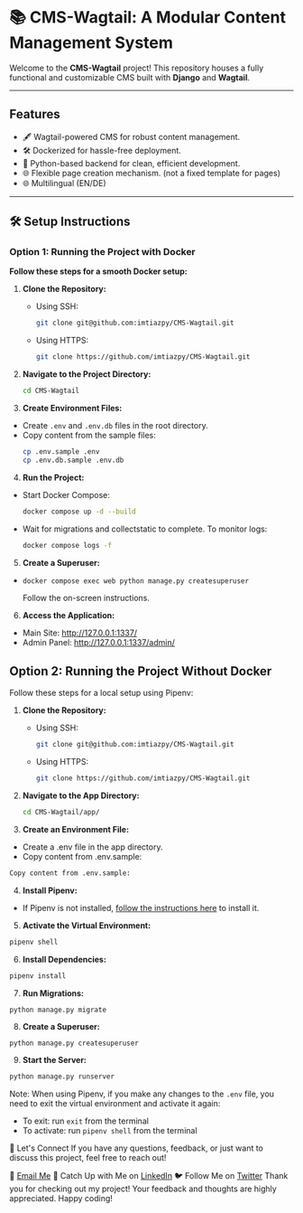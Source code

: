 # 📚 CMS-Wagtail: A Modular Content Management System  

Welcome to the **CMS-Wagtail** project! This repository houses a fully functional and customizable CMS built with **Django** and **Wagtail**.

---

## Features
- 🖋️ Wagtail-powered CMS for robust content management.
- 🛠️ Dockerized for hassle-free deployment.
- 🐍 Python-based backend for clean, efficient development.
- 🌐 Flexible page creation mechanism. (not a fixed template for pages)
- 🌐 Multilingual (EN/DE)

---

## 🛠️ Setup Instructions

### Option 1: Running the Project with Docker
**Follow these steps for a smooth Docker setup:**

1. **Clone the Repository:**
   - Using SSH:
     ```bash
     git clone git@github.com:imtiazpy/CMS-Wagtail.git
     ```
   - Using HTTPS:
     ```bash
     git clone https://github.com/imtiazpy/CMS-Wagtail.git
     ```

2. **Navigate to the Project Directory:**
   ```bash
   cd CMS-Wagtail
   ```

3. **Create Environment Files:**
  - Create `.env` and `.env.db` files in the root directory.
  - Copy content from the sample files:
    ```bash
    cp .env.sample .env
    cp .env.db.sample .env.db
    ```

4. **Run the Project:**
  - Start Docker Compose:
    ```bash
    docker compose up -d --build
    ```
  - Wait for migrations and collectstatic to complete. To monitor logs:
    ```bash
    docker compose logs -f
    ```

5. **Create a Superuser:**
  - ```bash
    docker compose exec web python manage.py createsuperuser
    ```
    Follow the on-screen instructions.

6. **Access the Application:**
  - Main Site: http://127.0.0.1:1337/
  - Admin Panel: http://127.0.0.1:1337/admin/




## Option 2: Running the Project Without Docker  

Follow these steps for a local setup using Pipenv:

1. **Clone the Repository:**
   - Using SSH:
     ```bash
     git clone git@github.com:imtiazpy/CMS-Wagtail.git
     ```
   - Using HTTPS:
     ```bash
     git clone https://github.com/imtiazpy/CMS-Wagtail.git
     ```

2. **Navigate to the App Directory:**
   ```bash
   cd CMS-Wagtail/app/
   ```

3. **Create an Environment File:**
  - Create a .env file in the app directory.
  - Copy content from .env.sample:
  ```bash
  Copy content from .env.sample:
  ```

4. **Install Pipenv:**
  - If Pipenv is not installed, [follow the instructions here](https://pipenv.pypa.io/en/latest/) to install it.

5. **Activate the Virtual Environment:**
  ```bash
  pipenv shell
  ```

6. **Install Dependencies:**
  ```bash
  pipenv install
  ```

7. **Run Migrations:**
  ```
  python manage.py migrate
  ```

8. **Create a Superuser:**
  ```bash
  python manage.py createsuperuser
  ```

9. **Start the Server:**
  ```bash
  python manage.py runserver
  ```

Note: 
When using Pipenv, if you make any changes to the `.env` file, you need to exit the virtual environment and activate it again:
  - To exit: run `exit` from the terminal
  - To activate: run `pipenv shell` from the terminal


🤝 Let's Connect
If you have any questions, feedback, or just want to discuss this project, feel free to reach out!

📧 [Email Me](mailto:imtiazahmed.py@gmail.com)
💼 Catch Up with Me on [LinkedIn](https://www.linkedin.com/in/imtiazpy)
🐦 Follow Me on [Twitter](https://x.com/imtiazpy)
Thank you for checking out my project! Your feedback and thoughts are highly appreciated. Happy coding! 